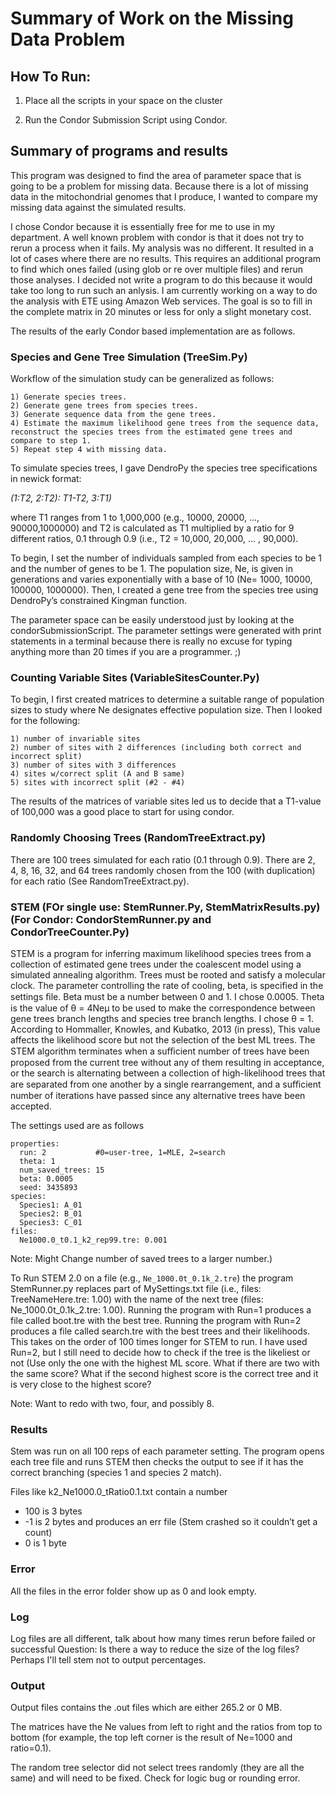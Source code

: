  Summary of Work on the Missing Data Problem
=============================================

## How To Run:

1) Place all the scripts in your space on the cluster

2) Run the Condor Submission Script using Condor.


## Summary of programs and results

This program was designed to find the area of parameter space that is going to be a problem for missing data. Because there is a lot of missing data in the mitochondrial genomes that I produce, I wanted to compare my missing data against the simulated results.

I chose Condor because it is essentially free for me to use in my department. A well known problem with condor is that it does not try to rerun a process when it fails. 
My analysis was no different. It resulted in a lot of cases where there are no results. This requires an additional program to find which ones failed (using glob or re over multiple files) and rerun those analyses.
I decided not write a program to do this because it would take too long to run such an anlysis. I am currently working on a way to do the analysis with ETE using Amazon Web services.
The goal is so to fill in the complete matrix in 20 minutes or less for only a slight monetary cost.

The results of the early Condor based implementation are as follows.


### Species and Gene Tree Simulation (TreeSim.Py)

Workflow of the simulation study can be generalized as follows: 
```
1) Generate species trees.
2) Generate gene trees from species trees. 
3) Generate sequence data from the gene trees.
4) Estimate the maximum likelihood gene trees from the sequence data, reconstruct the species trees from the estimated gene trees and compare to step 1. 
5) Repeat step 4 with missing data.
```
To simulate species trees, I gave DendroPy the species tree specifications in newick format: 

*(1:T2,  2:T2): T1-T2, 3:T1)*

where T1 ranges from 1 to 1,000,000 (e.g., 10000, 20000, ..., 90000,1000000) and T2 is calculated as T1 multiplied by a ratio for 9 different ratios, 0.1 through 0.9 (i.e., T2 = 10,000, 20,000, … , 90,000). 

To begin, I set the number of individuals sampled from each species to be 1 and the number of genes to be 1. The population size, Ne, is given in generations and varies exponentially with a base of 10 (Ne= 1000, 10000, 100000, 1000000). Then, I created a gene tree from the species tree using DendroPy’s constrained Kingman function.

The parameter space can be easily understood just by looking at the condorSubmissionScript. The parameter settings were generated with print statements in a terminal because there is really no excuse for typing anything more than 20 times if you are a programmer. ;)

### Counting Variable Sites (VariableSitesCounter.Py)

To begin, I first created matrices to determine a suitable range of population sizes to study where Ne designates effective population size. Then I looked for the following: 
```
1) number of invariable sites 
2) number of sites with 2 differences (including both correct and incorrect split)
3) number of sites with 3 differences 
4) sites w/correct split (A and B same)
5) sites with incorrect split (#2 - #4)
```

The results of the matrices of variable sites led us to decide that a T1-value of 100,000 was a good place to start for using condor. 

### Randomly Choosing Trees (RandomTreeExtract.py)

There are 100 trees simulated for each ratio (0.1 through 0.9). There are 2, 4, 8, 16, 32, and 64 trees randomly chosen from the 100 (with duplication) for each ratio (See RandomTreeExtract.py).

### STEM (FOr single use: StemRunner.Py, StemMatrixResults.py) (For Condor: CondorStemRunner.py and CondorTreeCounter.Py)

STEM is a program for inferring maximum likelihood species trees from a collection of estimated gene trees under the coalescent model using a simulated annealing algorithm. Trees must be rooted and satisfy a molecular clock. The parameter controlling the rate of cooling, beta, is specified in the settings ﬁle. Beta must be a number between 0 and 1. I chose 0.0005. Theta is the value of θ = 4Neµ to be used to make the correspondence between gene trees branch lengths and species tree branch lengths. I chose θ = 1.  According to Hommaller, Knowles, and Kubatko, 2013 (in press), This value affects the likelihood score but not the selection of the best ML trees. The STEM algorithm terminates when  a suﬃcient number of trees have been proposed from the current tree without any of them resulting in acceptance, or the search is alternating between a collection of high-likelihood trees that are separated from one another by a single rearrangement, and a suﬃcient number of iterations have passed since any alternative trees have been accepted.

The settings used are as follows

```
properties:
  run: 2           #0=user-tree, 1=MLE, 2=search
  theta: 1
  num_saved_trees: 15
  beta: 0.0005
  seed: 3435893
species:
  Species1: A_01
  Species2: B_01
  Species3: C_01
files:
  Ne1000.0_t0.1_k2_rep99.tre: 0.001
```
Note: Might Change number of saved trees to a larger number.)

To Run STEM 2.0 on a file (e.g., ```Ne_1000.0t_0.1k_2.tre```) the program StemRunner.py replaces part of MySettings.txt file (i.e., files: TreeNameHere.tre: 1.00) with the name of the next tree (files: Ne_1000.0t_0.1k_2.tre: 1.00). Running the program with Run=1 produces a file called boot.tre with the best tree.
Running the program with Run=2 produces a file called search.tre with the best trees and their likelihoods. This takes on the order of 100 times longer for STEM to run. I have used Run=2, but I still need to decide how to check if the tree is the likeliest or not (Use only the one with the highest ML score. What if there are two with the same score? What if the second highest score is the correct tree and it is very close to the highest score?

Note: Want to redo with two, four, and possibly 8.

### Results
Stem was run on all 100 reps of each parameter setting. 
The program opens each tree file and runs STEM then checks the output to see if it has the correct branching (species 1 and species 2 match).

Files like k2_Ne1000.0_tRatio0.1.txt contain a number

- 100 is 3 bytes
- -1 is 2 bytes and produces an err file (Stem crashed so it couldn’t get a count)
- 0 is 1 byte 

### Error
All the files in the error folder show up as 0 and look empty.

### Log 
Log files are all different, talk about how many times rerun before failed or successful
Question: Is there a way to reduce the size of the log files? Perhaps I'll tell stem not to output percentages.

### Output 
Output files contains the .out files which are either 265.2 or 0 MB. 

The matrices have the Ne values from left to right and the ratios from top to bottom (for example, the top left corner is the result of Ne=1000 and ratio=0.1).

The random tree selector did not select trees randomly (they are all the same) and will need to be fixed. Check for logic bug or rounding error.

